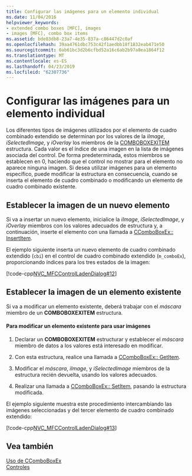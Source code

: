 ```yaml
---
title: Configurar las imágenes para un elemento individual
ms.date: 11/04/2016
helpviewer_keywords:
- extended combo boxes [MFC], images
- images [MFC], combo box items
ms.assetid: bde83db8-23a7-4e35-837a-c86447d2c0af
ms.openlocfilehash: 39aa4761dbc753c42f1aedbb18f1832eab471e50
ms.sourcegitcommit: 0ab61bc3d2b6cfbd52a16c6ab2b97a8ea1864f12
ms.translationtype: MT
ms.contentlocale: es-ES
ms.lasthandoff: 04/23/2019
ms.locfileid: "62307736"
---
```

# <a name="setting-the-images-for-an-individual-item"></a>Configurar las imágenes para un elemento individual

Los diferentes tipos de imágenes utilizados por el elemento de cuadro combinado extendido se determinan por los valores de la *iImage*, *iSelectedImage*, y *iOverlay* los miembros de la [ COMBOBOXEXITEM](/windows/desktop/api/commctrl/ns-commctrl-tagcomboboxexitema) estructura. Cada valor es el índice de una imagen en la lista de imágenes asociada del control. De forma predeterminada, estos miembros se establecen en 0, haciendo que el control no mostrar para el elemento no aparece ninguna imagen. Si desea utilizar imágenes para un elemento específico, puede modificar la estructura en consecuencia, cuando se inserta el elemento de cuadro combinado o modificando un elemento de cuadro combinado existente.

## <a name="setting-the-image-for-a-new-item"></a>Establecer la imagen de un nuevo elemento

Si va a insertar un nuevo elemento, inicialice la *iImage*, *iSelectedImage*, y *iOverlay* miembros con los valores adecuados de estructura y, a continuación, inserte el elemento con una llamada a [CComboBoxEx:: InsertItem](../mfc/reference/ccomboboxex-class.md#insertitem).

El ejemplo siguiente inserta un nuevo elemento de cuadro combinado extendido (`cbi`) en el control de cuadro combinado extendido (`m_comboEx`), proporcionando índices para los tres estados de la imagen:

[!code-cpp[NVC_MFCControlLadenDialog#12](../mfc/codesnippet/cpp/setting-the-images-for-an-individual-item_1.cpp)]

## <a name="setting-the-image-for-an-existing-item"></a>Establecer la imagen de un elemento existente

Si va a modificar un elemento existente, deberá trabajar con el *máscara* miembro de un **COMBOBOXEXITEM** estructura.

#### <a name="to-modify-an-existing-item-to-use-images"></a>Para modificar un elemento existente para usar imágenes

1. Declarar un **COMBOBOXEXITEM** estructurar y establecer el *máscara* miembro de datos a los valores está interesado en modificar.

1. Con esta estructura, realice una llamada a [CComboBoxEx:: GetItem](../mfc/reference/ccomboboxex-class.md#getitem).

1. Modificar el *máscara*, *iImage*, y *iSelectedImage* miembros de la estructura recién devuelta, usando los valores adecuados.

1. Realizar una llamada a [CComboBoxEx:: SetItem](../mfc/reference/ccomboboxex-class.md#setitem), pasando la estructura modificada.

El ejemplo siguiente muestra este procedimiento intercambiando las imágenes seleccionadas y del tercer elemento de cuadro combinado extendido:

[!code-cpp[NVC_MFCControlLadenDialog#13](../mfc/codesnippet/cpp/setting-the-images-for-an-individual-item_2.cpp)]

## <a name="see-also"></a>Vea también

[Uso de CComboBoxEx](../mfc/using-ccomboboxex.md)<br/>
[Controles](../mfc/controls-mfc.md)
